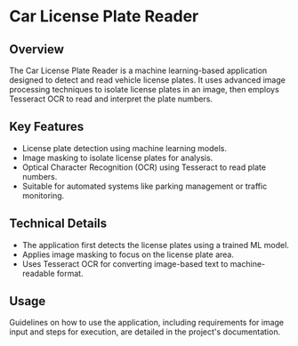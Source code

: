 # Car License Plate Reader

## Overview
The Car License Plate Reader is a machine learning-based application designed to detect and read vehicle license plates. It uses advanced image processing techniques to isolate license plates in an image, then employs Tesseract OCR to read and interpret the plate numbers.

## Key Features
- License plate detection using machine learning models.
- Image masking to isolate license plates for analysis.
- Optical Character Recognition (OCR) using Tesseract to read plate numbers.
- Suitable for automated systems like parking management or traffic monitoring.

## Technical Details
- The application first detects the license plates using a trained ML model.
- Applies image masking to focus on the license plate area.
- Uses Tesseract OCR for converting image-based text to machine-readable format.

## Usage
Guidelines on how to use the application, including requirements for image input and steps for execution, are detailed in the project's documentation.
